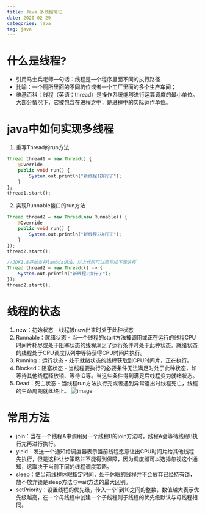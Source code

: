 ```yaml
---
title: Java 多线程笔记
date: 2020-02-29
categories: java
tag: java
---
```


# 什么是线程?
- 引用马士兵老师一句话：线程是一个程序里面不同的执行路径
- 比喻：一个厕所里面的不同坑位或者一个工厂里面的多个生产车间；
- 维基百科：线程（英语：thread）是操作系统能够进行运算调度的最小单位。大部分情况下，它被包含在进程之中，是进程中的实际运作单位。

# java中如何实现多线程
1. 重写Thread的run方法

``` php
Thread thread1 = new Thread() {
    @Override
    public void run() {
        System.out.println("新线程1执行了");
    }
};
thread1.start();
```

2. 实现Runnable接口的run方法

``` php
Thread thread2 = new Thread(new Runnable() {
    @Override
    public void run() {
        System.out.println("新线程2执行了");
    }
});
thread2.start();

//JDK1.8开始支持lambda语法，以上代码可以简写成下面这样
Thread thread2 = new Thread(() -> {
    System.out.println("新线程2执行了");
});
thread2.start();

```

# 线程的状态
1. new：初始状态 - 线程被new出来时处于此种状态
2. Runnable：就绪状态 - 当一个线程的start方法被调用或正在运行的线程CPU时间片耗尽或处于阻塞状态的线程满足了运行条件时处于此种状态。就绪状态的线程处于CPU调度队列中等待获得CPU时间片执行。
3. Running：运行状态 - 处于就绪状态的线程获取到CPU时间片，正在执行。
4. Blocked：阻塞状态 - 当线程要执行的必要条件无法满足时处于此种状态，如等待其他线程释放锁、等待IO等。当这些条件得到满足后线程变为就绪状态。
5. Dead：死亡状态 - 当线程run方法执行完或者遇到异常退出时线程死亡，线程的生命周期就此终止。
![image](https://s1.ax1x.com/2020/04/02/GYw2ZV.png)

# 常用方法
- join：当在一个线程A中调用另一个线程B的join方法时，线程A会等待线程B执行完再进行执行。
- yield：发送一个通知给调度器表示当前线程愿意让出CPU时间片给其他线程先执行，但是这种让步策略并不能得到保障，因为调度器可以选择忽视这个通知，这取决于当前下同的线程调度策略。
- sleep：使当前线程休眠指定时间，处于休眠的线程并不会放弃已经持有锁，放不放弃锁是sleep方法与wait方法的最大区别。
- setPriority：设置线程的优先级，传入一个1到10之间的整数，数值越大表示优先级越高，在一个母线程中创建一个子线程则子线程的优先级默认与母线程相同。


